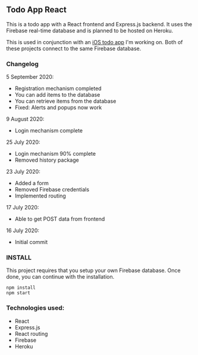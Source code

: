 ## Todo App React

This is a todo app with a React frontend and Express.js backend. It uses the Firebase real-time database and is planned to be hosted on Heroku. 

This is used in conjunction with an [iOS todo app](https://github.com/muhdmirzamz/TodoApp) I'm working on. Both of these projects connect to the same Firebase database.


### Changelog

5 September 2020:
- Registration mechanism completed
- You can add items to the database
- You can retrieve items from the database
- Fixed: Alerts and popups now work

9 August 2020:
- Login mechanism complete

25 July 2020:
- Login mechanism 90% complete
- Removed history package

23 July 2020:
- Added a form
- Removed Firebase credentials
- Implemented routing

17 July 2020:
- Able to get POST data from frontend

16 July 2020:
- Initial commit

### INSTALL
This project requires that you setup your own Firebase database. Once done, you can continue with the installation.

`npm install`  
`npm start`


### Technologies used:
- React
- Express.js
- React routing
- Firebase
- Heroku
